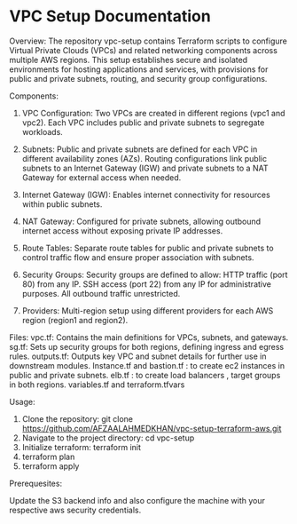# VPC Setup Documentation

Overview:
The repository vpc-setup contains Terraform scripts to configure Virtual Private Clouds (VPCs) and related networking components across multiple AWS regions. 
This setup establishes secure and isolated environments for hosting applications and services, with provisions for public and private subnets, routing, and security group configurations.

Components:
1. VPC Configuration:
Two VPCs are created in different regions (vpc1 and vpc2).
Each VPC includes public and private subnets to segregate workloads.

2. Subnets:
Public and private subnets are defined for each VPC in different availability zones (AZs).
Routing configurations link public subnets to an Internet Gateway (IGW) and private subnets to a NAT Gateway for external access when needed.

3. Internet Gateway (IGW):
Enables internet connectivity for resources within public subnets.

4. NAT Gateway:
Configured for private subnets, allowing outbound internet access without exposing private IP addresses.

5. Route Tables:
Separate route tables for public and private subnets to control traffic flow and ensure proper association with subnets.

6. Security Groups:
Security groups are defined to allow:
HTTP traffic (port 80) from any IP.
SSH access (port 22) from any IP for administrative purposes.
All outbound traffic unrestricted.

7. Providers:
Multi-region setup using different providers for each AWS region (region1 and region2).


Files:
vpc.tf: Contains the main definitions for VPCs, subnets, and gateways.
sg.tf: Sets up security groups for both regions, defining ingress and egress rules.
outputs.tf: Outputs key VPC and subnet details for further use in downstream modules.
Instance.tf and bastion.tf : to create ec2 instances in public and private subnets.
elb.tf : to create load balancers , target groups in both regions.
variables.tf and terraform.tfvars



Usage:
1. Clone the repository: git clone https://github.com/AFZAALAHMEDKHAN/vpc-setup-terraform-aws.git
2. Navigate to the project directory: cd vpc-setup
3. Initialize terraform: terraform init
4. terraform plan
5. terraform apply


Prerequesites:

Update the S3 backend info and also configure the machine with your respective aws security credentials.
